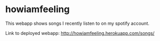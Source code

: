 # howiamfeeling

This webapp shows songs I recently listen to on my spotify account.

Link to deployed webapp: http://howiamfeeling.herokuapp.com/songs/
